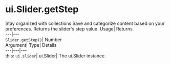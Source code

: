  
#  ui.Slider.getStep 
Stay organized with collections  Save and categorize content based on your preferences. 
Returns the slider's step value. Usage| Returns  
---|---  
`Slider.getStep()`| Number  
Argument| Type| Details  
---|---|---  
this: `ui.slider`| ui.Slider| The ui.Slider instance.  
